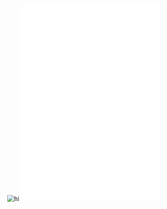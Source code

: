<div align="center">
  <img src="https://user-images.githubusercontent.com/61646760/168806101-35318ba2-3c26-47f0-82b7-d6851266816d.gif" alt="hi">
  <img src="/github-metrics.svg" alt="Metrics" width="65%">
</div>

<!--
**Esantomi/Esantomi** is a ✨ _special_ ✨ repository because its `README.md` (this file) appears on your GitHub profile.

Here are some ideas to get you started:

- 🔭 I’m currently working on ...
- 🌱 I’m currently learning ...
- 👯 I’m looking to collaborate on ...
- 🤔 I’m looking for help with ...
- 💬 Ask me about ...
- 📫 How to reach me: ...
- 😄 Pronouns: ...
- ⚡ Fun fact: ...

https://simpleicons.org/
- Languages  
<img src="https://img.shields.io/badge/Python-3766AB?style=flat-square&logo=Python&logoColor=white"/></a>
<img src="https://img.shields.io/badge/R-276DC3?style=flat-square&logo=R&logoColor=white"/></a>
<img src="https://img.shields.io/badge/Go-00ADD8?style=flat-square&logo=Go&logoColor=white"/></a>
<img src="https://img.shields.io/badge/HTML5-E34F26?style=flat-square&logo=HTML5&logoColor=white"/></a>
<img src="https://img.shields.io/badge/CSS3-1572B6?style=flat-square&logo=CSS3&logoColor=white"/></a>
<img src="https://img.shields.io/badge/JavaScript-F7DF1E?style=flat-square&logo=JavaScript&logoColor=white"/></a>
- Database & Frameworks  
<img src="https://img.shields.io/badge/MySQL-4479A1?style=flat-square&logo=MySQL&logoColor=white"/></a>
<img src="https://img.shields.io/badge/SQLite-003B57?style=flat-square&logo=SQLite&logoColor=white"/></a>
<img src="https://img.shields.io/badge/Elasticsearch-005571?style=flat-square&logo=Elasticsearch&logoColor=white"/></a>
<img src="https://img.shields.io/badge/Flutter-02569B?style=flat-square&logo=Flutter&logoColor=white"/></a>
- Machine Learning  
<img src="https://img.shields.io/badge/Scikitlearn-F7931E?style=flat-square&logo=Scikitlearn&logoColor=white"/></a>
<img src="https://img.shields.io/badge/TensorFlow-FF6F00?style=flat-square&logo=TensorFlow&logoColor=white"/></a>
<img src="https://img.shields.io/badge/Keras-D00000?style=flat-square&logo=Keras&logoColor=white"/></a>
<img src="https://img.shields.io/badge/OpenCV-5C3EE8?style=flat-square&logo=OpenCV&logoColor=white"/></a>

[![Tech Blog Badge](http://img.shields.io/badge/Blog%20&%20Portfolio-black?style=flat-square&logo=GitHub&link=https://Esantomi.github.io/)](https://Esantomi.github.io/)
[![GitLab](http://img.shields.io/badge/GitLab-black?style=flat-square&logo=GitLab&link=https://gitlab.com/Esantomi)](https://gitlab.com/Esantomi)
[![Gmail Badge](https://img.shields.io/badge/deomi@knou.ac.kr-d14836?style=flat-square&logo=Gmail&logoColor=white&link=mailto:deomi@knou.ac.kr)](mailto:deomi@knou.ac.kr)

<pre align="center">🤗 You can contact me at the email address below. 👇</pre>	

<p align="center">
  <a href="https://Esantomi.github.io/">
    <img src="http://img.shields.io/badge/Blog%20&%20CV-black?style=flat-square&logo=GitHub&link=https://Esantomi.github.io/" />
  </a>
  <a href="https://gitlab.com/Esantomi">
    <img src="http://img.shields.io/badge/GitLab-purple?style=flat-square&logo=GitLab&link=https://gitlab.com/Esantomi" />
  </a>
  <a href="https://playful-fire-061.notion.site/Dev-Studies-e75ec25edcdc427f8414f961f72ad8a7">
    <img src="http://img.shields.io/badge/Notion-yellow?style=flat-square&logo=Notion&link=https://playful-fire-061.notion.site/Dev-Studies-e75ec25edcdc427f8414f961f72ad8a7" />
  </a>
  <a href="mailto:deomi@knou.ac.kr">
    <img src="https://img.shields.io/badge/deomi@knou.ac.kr-d14836?style=flat-square&logo=Gmail&logoColor=white&link=mailto:deomi@knou.ac.kr" />
  </a>
  <img src="https://hits.seeyoufarm.com/api/count/incr/badge.svg?url=https%3A%2F%2Fgithub.com%2FEsantomi&count_bg=%2379C83D&title_bg=%23555555&icon=&icon_color=%23E7E7E7&title=hits&edge_flat=true" />
</p>

<p align="center">
  <img src="https://github-readme-stats.vercel.app/api?username=Esantomi&show_icons=true&theme=flag-india" height="170" />
  <img src="https://github-readme-stats.vercel.app/api/top-langs/?username=Esantomi&layout=compact&hide=TeX,Jupyter%20Notebook,html,SCSS,CSS,XSL,Sass&langs_count=6&theme=flag-india" height="170"/>
</p>

<p align="center">
  <img src="https://github-profile-trophy.vercel.app/?username=Esantomi&no-frame=true&column=8&theme=buddhism" />
  <img src="http://github-readme-streak-stats.herokuapp.com?user=Esantomi&theme=flag-india&date_format=M%20j%5B%2C%20Y%5D" height="165" />
</p>

<p>
  <img align="right" src="https://user-images.githubusercontent.com/61646760/142904700-29b864a0-546a-4735-9041-7591269d56c3.gif" height="250" />
</p>
-->

